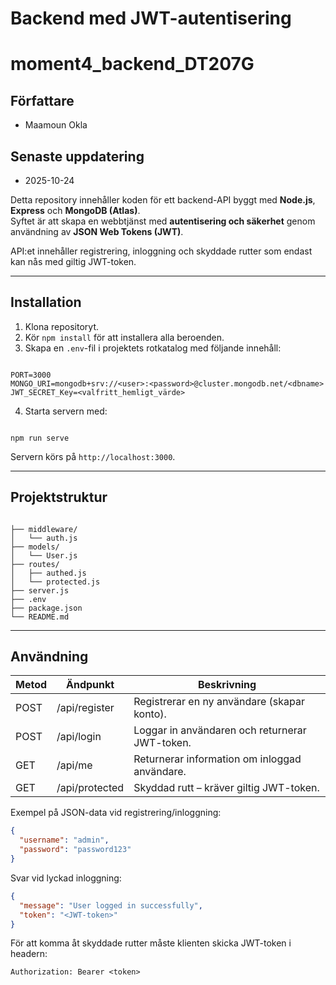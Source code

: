 
# Backend med JWT-autentisering  
# moment4_backend_DT207G  

## Författare  
- Maamoun Okla  

## Senaste uppdatering  
- 2025-10-24  

Detta repository innehåller koden för ett backend-API byggt med **Node.js**, **Express** och **MongoDB (Atlas)**.  
Syftet är att skapa en webbtjänst med **autentisering och säkerhet** genom användning av **JSON Web Tokens (JWT)**.  

API:et innehåller registrering, inloggning och skyddade rutter som endast kan nås med giltig JWT-token.  

---

## Installation  
1. Klona repositoryt.  
2. Kör `npm install` för att installera alla beroenden.  
3. Skapa en `.env`-fil i projektets rotkatalog med följande innehåll:  
```

PORT=3000
MONGO_URI=mongodb+srv://<user>:<password>@cluster.mongodb.net/<dbname>
JWT_SECRET_Key=<valfritt_hemligt_värde>

```
4. Starta servern med:  
```

npm run serve

```
Servern körs på `http://localhost:3000`.  

---

## Projektstruktur  
```

├── middleware/
│   └── auth.js
├── models/
│   └── User.js
├── routes/
│   ├── authed.js
│   └── protected.js
├── server.js
├── .env
├── package.json
└── README.md

````

---

## Användning  

| Metod | Ändpunkt | Beskrivning |
|-------|-----------|-------------|
| POST  | /api/register | Registrerar en ny användare (skapar konto). |
| POST  | /api/login | Loggar in användaren och returnerar JWT-token. |
| GET   | /api/me | Returnerar information om inloggad användare. |
| GET   | /api/protected | Skyddad rutt – kräver giltig JWT-token. |

Exempel på JSON-data vid registrering/inloggning:  
```json
{
  "username": "admin",
  "password": "password123"
}
````

Svar vid lyckad inloggning:

```json
{
  "message": "User logged in successfully",
  "token": "<JWT-token>"
}
```

För att komma åt skyddade rutter måste klienten skicka JWT-token i headern:

```
Authorization: Bearer <token>
```

 
